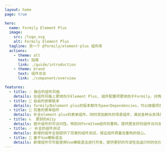 ```yaml
---
layout: home
page: true

hero:
  name: Formily Element Plus
  image:
    src: /logo.svg
    alt: Formily Element Plus
  tagline: 另一个 @formily/element-plus 组件库
  actions:
    - theme: alt
      text: 指南
      link: ./guide/introduction
    - theme: brand
      text: 组件总览
      link: ./component/overview

features:
  - title: 💡 融合的组件风格
    details: 在组件风格上更倾向于Element Plus, 组件配置项更倾向于Formily，对两者冲突的配置项采取均衡的取舍，保证灵活性和风格的统一。
  - title: 🔌 自由的依赖版本
    details: formily及element-plus的版本都作为peerDependencies，可以根据项目需要选择自己需要的element-plus版本。
  - title: 🔑 完善的表单组件
    details: 补全element-plus的表单组件。同时添加额外的场景组件，满足各种业务场景。
  - title: ♿️  更好的A11y
    details: 提升组件的可访问性。特别对FormItem组件的重构，提供更友好的组件访问支持及视觉反馈。
  - title: ✅ 补全的组件测试
    details: 新增的组件全部提供了完善的组件测试，保证组件质量及重构的信心。
  - title: 📝 基于Vue模板语法
    details: 新增组件尽可能使用Vue模板语法进行开发，提供更好的可读性及运行时的优化，使得代码更易维护，性能更好。
---
```


<style>
:root {
  --vp-home-hero-name-color: transparent;
  --vp-home-hero-name-background: -webkit-linear-gradient(120deg, #bd34fe 30%, #41d1ff);

  --vp-home-hero-image-background-image: linear-gradient(-45deg, #bd34fe 50%, #47caff 50%);
  --vp-home-hero-image-filter: blur(44px);
}

h2 {
  text-align: center;
}

@media (min-width: 640px) {
  :root {
    --vp-home-hero-image-filter: blur(56px);
  }
}

@media (min-width: 960px) {
  :root {
    --vp-home-hero-image-filter: blur(68px);
  }
}
</style>
